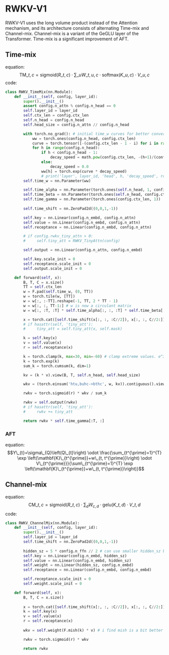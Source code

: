 # RWKV-V1
RWKV-V1 uses the long volume product instead of the Attention mechanism, and its architecture consists of alternating Time-mix and Channel-mix. Channel-mix is a variant of the GeGLU layer of the Transformer. Time-mix is a significant improvement of AFT.
## Time-mix
equation:
$$ \mathrm{TM}\_{t,c} = \mathrm{sigmoid}(R\_{t,c}) \cdot \sum\_{u} W\_{t,u,c} \cdot \mathrm{softmax}(K\_{u,c}) \cdot V\_{u,c} $$
code:
```python
class RWKV_TimeMix(nn.Module):
    def __init__(self, config, layer_id):
        super().__init__()
        assert config.n_attn % config.n_head == 0
        self.layer_id = layer_id
        self.ctx_len = config.ctx_len
        self.n_head = config.n_head
        self.head_size = config.n_attn // config.n_head

        with torch.no_grad(): # initial time_w curves for better convergence
            ww = torch.ones(config.n_head, config.ctx_len)
            curve = torch.tensor([-(config.ctx_len - 1 - i) for i in range(config.ctx_len)]) # the distance
            for h in range(config.n_head):
                if h < config.n_head - 1:
                    decay_speed = math.pow(config.ctx_len, -(h+1)/(config.n_head-1))
                else:
                    decay_speed = 0.0
                ww[h] = torch.exp(curve * decay_speed)
                # print('layer', layer_id, 'head', h, 'decay_speed', round(decay_speed, 4), ww[h][:5].numpy(), '...', ww[h][-5:].numpy())
        self.time_w = nn.Parameter(ww)

        self.time_alpha = nn.Parameter(torch.ones(self.n_head, 1, config.ctx_len))
        self.time_beta = nn.Parameter(torch.ones(self.n_head, config.ctx_len, 1))
        self.time_gamma = nn.Parameter(torch.ones(config.ctx_len, 1))
                
        self.time_shift = nn.ZeroPad2d((0,0,1,-1))

        self.key = nn.Linear(config.n_embd, config.n_attn)
        self.value = nn.Linear(config.n_embd, config.n_attn)
        self.receptance = nn.Linear(config.n_embd, config.n_attn)

        # if config.rwkv_tiny_attn > 0:
        #     self.tiny_att = RWKV_TinyAttn(config)

        self.output = nn.Linear(config.n_attn, config.n_embd)

        self.key.scale_init = 0
        self.receptance.scale_init = 0
        self.output.scale_init = 0

    def forward(self, x):
        B, T, C = x.size()
        TT = self.ctx_len
        w = F.pad(self.time_w, (0, TT))
        w = torch.tile(w, [TT])
        w = w[:, :-TT].reshape(-1, TT, 2 * TT - 1)
        w = w[:, :, TT-1:] # w is now a circulant matrix
        w = w[:, :T, :T] * self.time_alpha[:, :, :T] * self.time_beta[:, :T, :]

        x = torch.cat([self.time_shift(x[:, :, :C//2]), x[:, :, C//2:]], dim = -1)
        # if hasattr(self, 'tiny_att'):
        #     tiny_att = self.tiny_att(x, self.mask)

        k = self.key(x)
        v = self.value(x)
        r = self.receptance(x)

        k = torch.clamp(k, max=30, min=-60) # clamp extreme values. e^30 = 10^13
        k = torch.exp(k)
        sum_k = torch.cumsum(k, dim=1)

        kv = (k * v).view(B, T, self.n_head, self.head_size)

        wkv = (torch.einsum('htu,buhc->bthc', w, kv)).contiguous().view(B, T, -1)

        rwkv = torch.sigmoid(r) * wkv / sum_k

        rwkv = self.output(rwkv)
        # if hasattr(self, 'tiny_att'):
        #     rwkv += tiny_att

        return rwkv * self.time_gamma[:T, :]
```
### AFT
equation:
$$Y\_{t}=\sigma\_{Q}\left(Q\_{t}\right) \odot \frac{\sum_{t^{\prime}=1}^{T} \exp \left(\mathbf{K}\_{t^{\prime}}+w\_{t, t^{\prime}}\right) \odot V\_{t^{\prime}}}{\sum\_{t^{\prime}=1}^{T} \exp \left(\mathbf{K}\_{t^{\prime}}+w\_{t, t^{\prime}}\right)}$$
##  Channel-mix
equation:
$$\mathrm{CM}\_{t, c}=\mathrm{sigmoid}\left(R\_{t, c}\right) \cdot \sum_{d} W_{c, d} \cdot \mathrm{gelu}\left(K\_{t, d}\right) \cdot V\_{t, d}$$
code:
```python
class RWKV_ChannelMix(nn.Module):
    def __init__(self, config, layer_id):
        super().__init__()
        self.layer_id = layer_id
        self.time_shift = nn.ZeroPad2d((0,0,1,-1))
        
        hidden_sz = 5 * config.n_ffn // 2 # can use smaller hidden_sz because of receptance gating
        self.key = nn.Linear(config.n_embd, hidden_sz)
        self.value = nn.Linear(config.n_embd, hidden_sz)
        self.weight = nn.Linear(hidden_sz, config.n_embd)
        self.receptance = nn.Linear(config.n_embd, config.n_embd)

        self.receptance.scale_init = 0
        self.weight.scale_init = 0

    def forward(self, x):
        B, T, C = x.size()
        
        x = torch.cat([self.time_shift(x[:, :, :C//2]), x[:, :, C//2:]], dim = -1)
        k = self.key(x)
        v = self.value(x)
        r = self.receptance(x)
        
        wkv = self.weight(F.mish(k) * v) # i find mish is a bit better than gelu

        rwkv = torch.sigmoid(r) * wkv

        return rwkv
```
